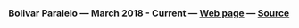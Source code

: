 ### Bolivar Paralelo — March 2018 - Current — [Web page](https://bolivarparalelo.com) — [Source](https://github.com/madacol/bolivarparalelo)